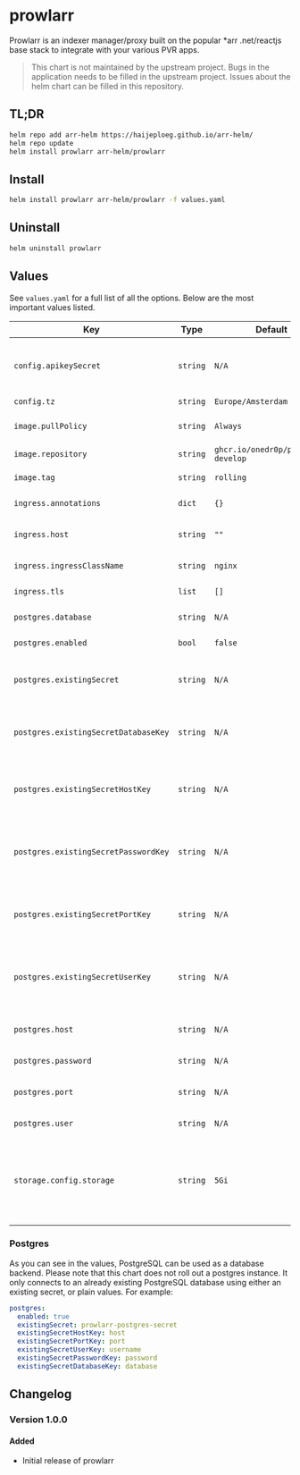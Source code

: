 # prowlarr

Prowlarr is an indexer manager/proxy built on the popular *arr .net/reactjs base stack to integrate with your various PVR apps.

> This chart is not maintained by the upstream project. Bugs in the application needs to be filled in the upstream project. Issues about the helm chart can be filled in this repository.

## TL;DR

```bash
helm repo add arr-helm https://haijeploeg.github.io/arr-helm/
helm repo update
helm install prowlarr arr-helm/prowlarr
```

## Install

```bash
helm install prowlarr arr-helm/prowlarr -f values.yaml
```

## Uninstall

```bash
helm uninstall prowlarr
```

## Values

See `values.yaml` for a full list of all the options. Below are the most important values listed.

| Key | Type | Default | Description |
| --- | --- | --- | --- |
| `config.apikeySecret` | `string` | `N/A` | The existing secret containing the api key. The key should be `apikey` |
| `config.tz` | `string` | `Europe/Amsterdam` | The timezone |
| `image.pullPolicy` | `string` | `Always` | The `imagePullPolicy` setting |
| `image.repository` | `string` | `ghcr.io/onedr0p/prowlarr-develop` | The image to use |
| `image.tag` | `string` | `rolling` | The tag of the image to use |
| `ingress.annotations` | `dict` | `{}` | Annotations for the ingress |
| `ingress.host` | `string` | `""` | The hostname to run the application |
| `ingress.ingressClassName` | `string` | `nginx` | The className of the ingress |
| `ingress.tls` | `list` | `[]` | TLS settings for the ingress |
| `postgres.database` | `string` | `N/A` | The name of the database |
| `postgres.enabled` | `bool` | `false` | Enable postgres backend |
| `postgres.existingSecret` | `string` | `N/A` | The name of the secret that holds the information of Postgres |
| `postgres.existingSecretDatabaseKey` | `string` | `N/A` | The key withing the `existingSecret` that holds the postgres host |
| `postgres.existingSecretHostKey` | `string` | `N/A` | The key withing the `existingSecret` that holds the postgres host |
| `postgres.existingSecretPasswordKey` | `string` | `N/A` | The key withing the `existingSecret` that holds the postgres password |
| `postgres.existingSecretPortKey` | `string` | `N/A` | The key withing the `existingSecret` that holds the postgres port |
| `postgres.existingSecretUserKey` | `string` | `N/A` | The key withing the `existingSecret` that holds the postgres username |
| `postgres.host` | `string` | `N/A` | Hostname of the postgres database |
| `postgres.password` | `string` | `N/A` | The postgres password |
| `postgres.port` | `string` | `N/A` | The port to connect to the database |
| `postgres.user` | `string` | `N/A` | The postgres username |
| `storage.config.storage` | `string` | `5Gi` | The amount of storage mounted on the configuration folder, not used when `postres.enabled: true` |

### Postgres

As you can see in the values, PostgreSQL can be used as a database backend. Please note that this chart does not roll out a postgres instance. It only connects to an already existing PostgreSQL database using either an existing secret, or plain values. For example:

```yaml
postgres:
  enabled: true
  existingSecret: prowlarr-postgres-secret
  existingSecretHostKey: host
  existingSecretPortKey: port
  existingSecretUserKey: username
  existingSecretPasswordKey: password
  existingSecretDatabaseKey: database
```

## Changelog

### Version 1.0.0

#### Added

- Initial release of prowlarr